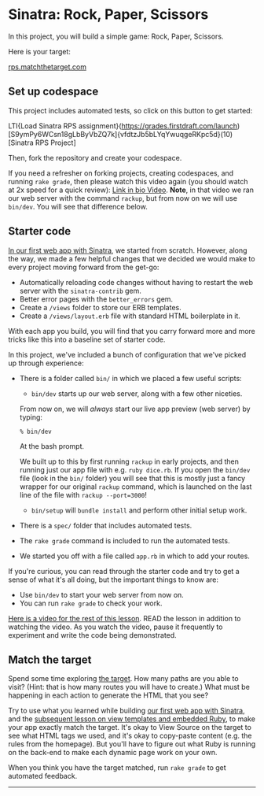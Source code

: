 # Sinatra: Rock, Paper, Scissors

In this project, you will build a simple game: Rock, Paper, Scissors.

Here is your target: 

[rps.matchthetarget.com](https://rps.matchthetarget.com/)

## Set up codespace

This project includes automated tests, so click on this button to get started:

LTI{Load Sinatra RPS assignment}(https://grades.firstdraft.com/launch)[S9ymPy6WCsn18gLbByVbZQ7k]{vfdtzJb5bLYqYwuqgeRKpc5d}(10)[Sinatra RPS Project]

Then, fork the repository and create your codespace. 

If you need a refresher on forking projects, creating codespaces, and running `rake grade`, then please watch this video again (you should watch at 2x speed for a quick review): [Link in bio Video](https://share.descript.com/view/Y4oUaIaI1pU). **Note**, in that video we ran our web server with the command `rackup`, but from now on we will use `bin/dev`. You will see that difference below.

## Starter code

[In our first web app with Sinatra](https://learn.firstdraft.com/lessons/103-our-first-sinatra-app), we started from scratch. However, along the way, we made a few helpful changes that we decided we would make to every project moving forward from the get-go:

- Automatically reloading code changes without having to restart the web server with the `sinatra-contrib` gem.
- Better error pages with the `better_errors` gem.
- Create a `/views` folder to store our ERB templates.
- Create a `/views/layout.erb` file with standard HTML boilerplate in it.

With each app you build, you will find that you carry forward more and more tricks like this into a baseline set of starter code.

In this project, we've included a bunch of configuration that we've picked up through experience:

- There is a folder called `bin/` in which we placed a few useful scripts:
  - `bin/dev` starts up our web server, along with a few other niceties.

  <div class="bg-blue-100 py-1 px-5" markdown="1">

  From now on, we will _always_ start our live app preview (web server) by typing:

  ```
  % bin/dev
  ```

  At the bash prompt.

  We built up to this by first running `rackup` in early projects, and then running just our app file with e.g. `ruby dice.rb`. If you open the `bin/dev` file (look in the `bin/` folder) you will see that this is mostly just a fancy wrapper for our original `rackup` command, which is launched on the last line of the file with `rackup --port=3000`!
  </div>

  - `bin/setup` will `bundle install` and perform other initial setup work.
- There is a `spec/` folder that includes automated tests.
- The `rake grade` command is included to run the automated tests.
- We started you off with a file called `app.rb` in which to add your routes.

If you're curious, you can read through the starter code and try to get a sense of what it's all doing, but the important things to know are:

- Use `bin/dev` to start your web server from now on.
- You can run `rake grade` to check your work.

<div class="bg-blue-100 py-1 px-5" markdown="1">

[Here is a video for the rest of this lesson](https://share.descript.com/view/9QqsWtzkTaz). READ the lesson in addition to watching the video. As you watch the video, pause it frequently to experiment and write the code being demonstrated.
</div>

## Match the target

Spend some time exploring [the target](https://rps.matchthetarget.com/). How many paths are you able to visit? (Hint: that is how many routes you will have to create.) What must be happening in each action to generate the HTML that you see?

Try to use what you learned while building [our first web app with Sinatra](https://learn.firstdraft.com/lessons/103-our-first-sinatra-app), and the [subsequent lesson on view templates and embedded Ruby](https://learn.firstdraft.com/lessons/105-sinatra-view-templates), to make your app exactly match the target. It's okay to View Source on the target to see what HTML tags we used, and it's okay to copy-paste content (e.g. the rules from the homepage). But you'll have to figure out what Ruby is running on the back-end to make each dynamic page work on your own.

When you think you have the target matched, run `rake grade` to get automated feedback.

---
